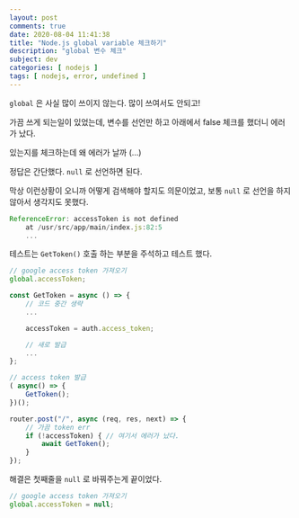```yaml
---
layout: post
comments: true
date: 2020-08-04 11:41:38
title: "Node.js global variable 체크하기"
description: "global 변수 체크"
subject: dev
categories: [ nodejs ]
tags: [ nodejs, error, undefined ]
---
```


`global` 은 사실 많이 쓰이지 않는다. 많이 쓰여서도 안되고!

가끔 쓰게 되는일이 있었는데, 변수를 선언만 하고 아래에서 false 체크를 했더니 에러가 났다.

있는지를 체크하는데 왜 에러가 날까 (...)

정답은 간단했다. `null` 로 선언하면 된다.

막상 이런상황이 오니까 어떻게 검색해야 할지도 의문이었고, 보통 `null` 로 선언을 하지 않아서 생각지도 못했다.
    
```javascript
ReferenceError: accessToken is not defined
    at /usr/src/app/main/index.js:82:5
    ...
```
    
테스트는 `GetToken()` 호출 하는 부분을 주석하고 테스트 했다.
    
    
```javascript
// google access token 가져오기
global.accessToken;

const GetToken = async () => {
    // 코드 중간 생략
    ...

    accessToken = auth.access_token;

    // 새로 발급
    ...
};

// access token 발급
( async() => {
    GetToken();
})();

router.post("/", async (req, res, next) => {
    // 가끔 token err
    if (!accessToken) { // 여기서 에러가 났다.
        await GetToken();
    }
});
```

해결은 첫째줄을 `null` 로 바꿔주는게 끝이었다.

```javascript
// google access token 가져오기
global.accessToken = null;
```
